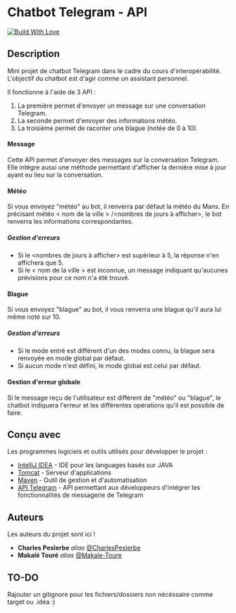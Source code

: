 # Chatbot Telegram - API

[![Build With Love](http://forthebadge.com/images/badges/built-with-love.svg)]()


## Description
Mini projet de chatbot Telegram dans le cadre du cours d'interopérabilité. L'objectif du chatbot est d'agir comme un assistant personnel.

Il fonctionne à l'aide de 3 API :
1. La première permet d'envoyer un message sur une conversation Telegram. 
2. La seconde permet d'envoyer des informations météo.
3. La troisième permet de raconter une blague (notée de 0 à 10).

#### Message
Cette API permet d'envoyer des messages sur la conversation Telegram.
 Elle intègre aussi une méthode permettant d'afficher la dernière mise à jour ayant eu lieu sur la conversation.


#### Météo 
Si vous envoyez "météo" au bot, il renverra par défaut la météo du Mans.
 En précisant météo < nom de la ville > /<nombres de jours à afficher>, le bot renverra les informations correspondantes.
 
##### Gestion d'erreurs 
- Si le <nombres de jours à afficher> est supérieur à 5, la réponse n'en affichera que 5.
- Si le < nom de la ville > est inconnue, un message indiquant qu'aucunes prévisions pour ce nom n'a été trouvé.


#### Blague
Si vous envoyez "blague" au bot, il vous renverra une blague qu'il aura lui même noté sur 10.

##### Gestion d'erreurs
- Si le mode entré est différent d'un des modes connu, la blague sera renvoyée en mode global par défaut.
- Si aucun mode n'est défini, le mode global est celui par défaut.


#### Gestion d'erreur globale

Si le message reçu de l'utilisateur est différent de "météo" ou "blague", le chatbot indiquera l'erreur et les différentes opérations qu'il est possible de faire.


## Conçu avec

Les programmes logiciels et outils utilisés pour développer le projet :

* [IntelliJ IDEA](https://www.jetbrains.com/idea/) - IDE pour les languages basés sur JAVA
* [Tomcat](https://tomcat.apache.org) - Serveur d'applications
* [Maven](https://maven.apache.org) - Outil de gestion et d'automatisation
* [API Telegram](https://core.telegram.org) - API permettant aux développeurs d'intégrer les fonctionnalités de messagerie de Telegram
  
## Auteurs
Les auteurs du projet sont ici !
* **Charles Peslerbe** _alias_ [@CharlesPeslerbe](https://github.com/CharlesPeslerbe)
* **Makalé Touré** _alias_ [@Makale-Toure](https://github.com/Makale-Toure)

## TO-DO 

Rajouter un gitignore pour les fichiers/dossiers non nécéssaire comme target ou .idea :)
